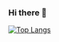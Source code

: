### Hi there 👋

[![Top Langs](https://github-readme-stats.vercel.app/api/top-langs/?username=jorge1772)](https://github.com/anuraghazra/github-readme-stats)
<!--
**Jorge1772/jorge1772** is a ✨ _special_ ✨ repository because its `README.md` (this file) appears on your GitHub profile.

Here are some ideas to get you started:

- 🔭 I’m currently working on ...
- 🌱 I’m currently learning ...
- 👯 I’m looking to collaborate on ...
- 🤔 I’m looking for help with ...
- 💬 Ask me about ...
- 📫 How to reach me: ...
- 😄 Pronouns: ...
- ⚡ Fun fact: ...
-->
